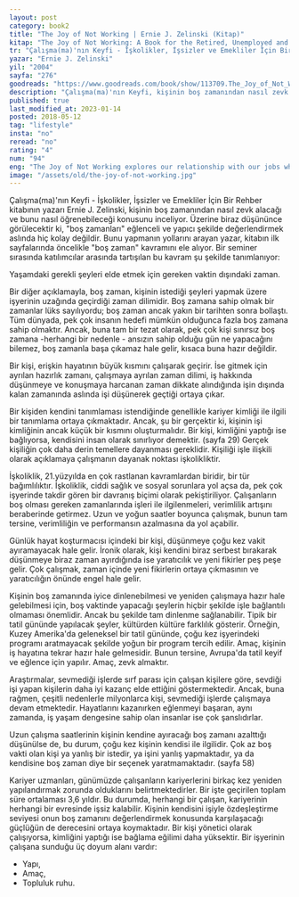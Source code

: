 ```yaml
---
layout: post  
category: book2  
title: "The Joy of Not Working | Ernie J. Zelinski (Kitap)"  
kitap: "The Joy of Not Working: A Book for the Retired, Unemployed and Overworked"  
tr: "Çalışma(ma)'nın Keyfi - İşkolikler, İşsizler ve Emekliler İçin Bir Rehber"  
yazar: "Ernie J. Zelinski"  
yil: "2004"  
sayfa: "276"  
goodreads: "https://www.goodreads.com/book/show/113709.The_Joy_of_Not_Working"
description: "Çalışma(ma)'nın Keyfi, kişinin boş zamanından nasıl zevk alacağı ve bunu nasıl öğrenebileceği konusunu inceliyor."
published: true
last_modified_at: 2023-01-14
posted: 2018-05-12
tag: "lifestyle"
insta: "no"
reread: "no"
rating: "4"
num: "94"
eng: "The Joy of Not Working explores our relationship with our jobs while reminding us we are more than our jobs."
image: "/assets/old/the-joy-of-not-working.jpg"
---
```


Çalışma(ma)'nın Keyfi - İşkolikler, İşsizler ve Emekliler İçin Bir Rehber kitabının yazarı Ernie J. Zelinski, kişinin boş zamanından nasıl zevk alacağı ve bunu nasıl öğrenebileceği konusunu inceliyor. Üzerine biraz düşününce görülecektir ki, "boş zamanları" eğlenceli ve yapıcı şekilde değerlendirmek aslında hiç kolay değildir. Bunu yapmanın yollarını arayan yazar, kitabın ilk sayfalarında öncelikle "boş zaman" kavramını ele alıyor. Bir seminer sırasında katılımcılar arasında tartışılan bu kavram şu şekilde tanımlanıyor:  
  
Yaşamdaki gerekli şeyleri elde etmek için gereken vaktin dışındaki zaman.  
  
Bir diğer açıklamayla, boş zaman, kişinin istediği şeyleri yapmak üzere işyerinin uzağında geçirdiği zaman dilimidir. Boş zamana sahip olmak bir zamanlar lüks sayılıyordu; boş zaman ancak yakın bir tarihten sonra bollaştı. Tüm dünyada, pek çok insanın hedefi mümkün olduğunca fazla boş zamana sahip olmaktır. Ancak, buna tam bir tezat olarak, pek çok kişi sınırsız boş zamana -herhangi bir nedenle - ansızın sahip olduğu gün ne yapacağını bilemez, boş zamanla başa çıkamaz hale gelir, kısaca buna hazır değildir.  
  
Bir kişi, erişkin hayatının büyük kısmını çalışarak geçirir. İse gitmek için ayrılan hazırlık zamanı, çalışmaya ayrılan zaman dilimi, iş hakkında düşünmeye ve konuşmaya harcanan zaman dikkate alındığında işin dışında kalan zamanında aslında işi düşünerek geçtiği ortaya çıkar.  
  
Bir kişiden kendini tanımlaması istendiğinde genellikle kariyer kimliği ile ilgili bir tanımlama ortaya çıkmaktadır. Ancak, şu bir gerçektir ki, kişinin işi kimliğinin ancak küçük bir kısmını oluşturmalıdır. Bir kişi, kimliğini yaptığı ise bağlıyorsa, kendisini insan olarak sınırlıyor demektir. (sayfa 29) Gerçek kişiliğin çok daha derin temellere dayanması gereklidir. Kişiliği işle ilişkili olarak açıklamaya çalışmanın dayanak noktası işkolikliktir.  
  
İşkoliklik, 21.yüzyılda en çok rastlanan kavramlardan biridir, bir tür bağımlılıktır. İşkoliklik, ciddi sağlık ve sosyal sorunlara yol açsa da, pek çok işyerinde takdir gören bir davranış biçimi olarak pekiştiriliyor. Çalışanların boş olması gereken zamanlarında işleri ile ilgilenmeleri, verimlilik artışını beraberinde getirmez. Uzun ve yoğun saatler boyunca çalışmak, bunun tam tersine, verimliliğin ve performansın azalmasına da yol açabilir.  
  
Günlük hayat koşturmacısı içindeki bir kişi, düşünmeye çoğu kez vakit ayıramayacak hale gelir. İronik olarak, kişi kendini biraz serbest bırakarak düşünmeye biraz zaman ayırdığında ise yaratıcılık ve yeni fikirler peş peşe gelir. Çok çalışmak, zaman içinde yeni fikirlerin ortaya çıkmasının ve yaratıcılığın önünde engel hale gelir.  
  
Kişinin boş zamanında iyice dinlenebilmesi ve yeniden çalışmaya hazır hale gelebilmesi için, boş vaktinde yapacağı şeylerin hiçbir şekilde işle bağlantılı olmaması önemlidir. Ancak bu şekilde tam dinlenme sağlanabilir. Tipik bir tatil gününde yapılacak şeyler, kültürden kültüre farklılık gösterir. Örneğin, Kuzey Amerika'da geleneksel bir tatil gününde, çoğu kez işyerindeki programı aratmayacak şekilde yoğun bir program tercih edilir. Amaç, kişinin iş hayatına tekrar hazır hale gelmesidir. Bunun tersine, Avrupa'da tatil keyif ve eğlence için yapılır. Amaç, zevk almaktır.  
  
Araştırmalar, sevmediği işlerde sırf parası için çalışan kişilere göre, sevdiği işi yapan kişilerin daha iyi kazanç elde ettiğini göstermektedir. Ancak, buna rağmen, çeşitli nedenlerle milyonlarca kişi, sevmediği işlerde çalışmaya devam etmektedir. Hayatlarını kazanırken eğlenmeyi başaran, aynı zamanda, iş yaşam dengesine sahip olan insanlar ise çok şanslıdırlar.  
  
Uzun çalışma saatlerinin kişinin kendine ayıracağı boş zamanı azalttığı düşünülse de, bu durum, çoğu kez kişinin kendisi ile ilgilidir. Çok az boş vakti olan kişi ya yanlış bir istedir, ya işini yanlış yapmaktadır, ya da kendisine boş zaman diye bir seçenek yaratmamaktadır. (sayfa 58)  
  
Kariyer uzmanları, günümüzde çalışanların kariyerlerini birkaç kez yeniden yapılandırmak zorunda olduklarını belirtmektedirler. Bir işte geçirilen toplam süre ortalaması 3,6 yıldır. Bu durumda, herhangi bir çalışan, kariyerinin herhangi bir evresinde işsiz kalabilir. Kişinin kendisini işiyle özdeşleştirme seviyesi onun boş zamanını değerlendirmek konusunda karşılaşacağı güçlüğün de derecesini ortaya koymaktadır. Bir kişi yönetici olarak çalışıyorsa, kimliğini yaptığı ise bağlama eğilimi daha yüksektir. Bir işyerinin çalışana sunduğu üç doyum alanı vardır:  
 - Yapı,  
- Amaç,  
- Topluluk ruhu.  
 
